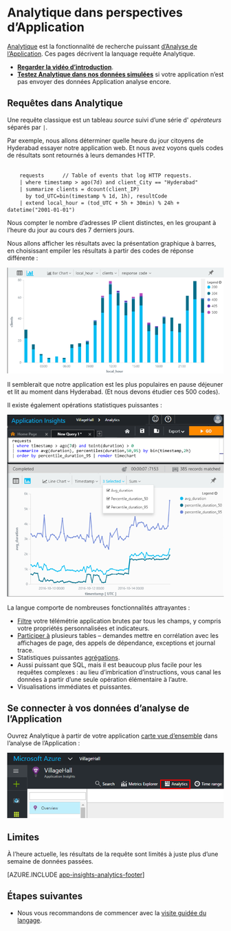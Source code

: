 <properties 
    pageTitle="Analytique - l’outil recherche puissante de perspectives Application | Microsoft Azure" 
    description="Vue d’ensemble des Analytique, l’outil recherche diagnostic puissant d’analyse de l’Application. " 
    services="application-insights" 
    documentationCenter=""
    authors="alancameronwills" 
    manager="douge"/>

<tags 
    ms.service="application-insights" 
    ms.workload="tbd" 
    ms.tgt_pltfrm="ibiza" 
    ms.devlang="na" 
    ms.topic="article" 
    ms.date="07/26/2016" 
    ms.author="awills"/>


# <a name="analytics-in-application-insights"></a>Analytique dans perspectives d’Application


[Analytique](app-insights-analytics.md) est la fonctionnalité de recherche puissant [d’Analyse de l’Application](app-insights-overview.md). Ces pages décrivent la lanquage requête Analytique. 

* **[Regarder la vidéo d’introduction](https://applicationanalytics-media.azureedge.net/home_page_video.mp4)**.
* **[Testez Analytique dans nos données simulées](https://analytics.applicationinsights.io/demo)** si votre application n’est pas envoyer des données Application analyse encore.

## <a name="queries-in-analytics"></a>Requêtes dans Analytique
 
Une requête classique est un tableau *source* suivi d’une série d' *opérateurs* séparés par `|`. 

Par exemple, nous allons déterminer quelle heure du jour citoyens de Hyderabad essayer notre application web. Et nous avez voyons quels codes de résultats sont retournés à leurs demandes HTTP. 

```AIQL

    requests      // Table of events that log HTTP requests.
  	| where timestamp > ago(7d) and client_City == "Hyderabad"
  	| summarize clients = dcount(client_IP) 
      by tod_UTC=bin(timestamp % 1d, 1h), resultCode
  	| extend local_hour = (tod_UTC + 5h + 30min) % 24h + datetime("2001-01-01") 
```

Nous compter le nombre d’adresses IP client distinctes, en les groupant à l’heure du jour au cours des 7 derniers jours. 

Nous allons afficher les résultats avec la présentation graphique à barres, en choisissant empiler les résultats à partir des codes de réponse différente :

![Sélectionnez le graphique à barres, x et y axes, puis segmentation](./media/app-insights-analytics/020.png)

Il semblerait que notre application est les plus populaires en pause déjeuner et lit au moment dans Hyderabad. (Et nous devons étudier ces 500 codes).


Il existe également opérations statistiques puissantes :

![](./media/app-insights-analytics/025.png)


La langue comporte de nombreuses fonctionnalités attrayantes :

* [Filtre](app-insights-analytics-reference.md#where-operator) votre télémétrie application brutes par tous les champs, y compris votre propriétés personnalisées et indicateurs.
* [Participer à](app-insights-analytics-reference.md#join-operator) plusieurs tables – demandes mettre en corrélation avec les affichages de page, des appels de dépendance, exceptions et journal trace.
* Statistiques puissantes [agrégations](app-insights-analytics-reference.md#aggregations).
* Aussi puissant que SQL, mais il est beaucoup plus facile pour les requêtes complexes : au lieu d’imbrication d’instructions, vous canal les données à partir d’une seule opération élémentaire à l’autre.
* Visualisations immédiates et puissantes.







## <a name="connect-to-your-application-insights-data"></a>Se connecter à vos données d’analyse de l’Application


Ouvrez Analytique à partir de votre application [carte vue d’ensemble](app-insights-dashboards.md) dans l’analyse de l’Application : 

![Ouvrez portal.azure.com, ouvrez votre Application Insights ressource, puis cliquez sur Analytique.](./media/app-insights-analytics/001.png)


## <a name="limits"></a>Limites

À l’heure actuelle, les résultats de la requête sont limités à juste plus d’une semaine de données passées.



[AZURE.INCLUDE [app-insights-analytics-footer](../../includes/app-insights-analytics-footer.md)]


## <a name="next-steps"></a>Étapes suivantes


* Nous vous recommandons de commencer avec la [visite guidée du langage](app-insights-analytics-tour.md).